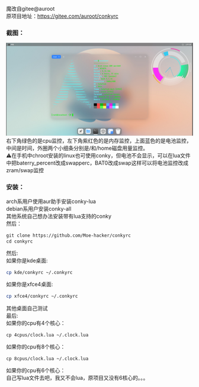 魔改自gitee@auroot  
原项目地址：https://gitee.com/auroot/conkyrc
### 截图：
![](https://github.com/Moe-hacker/conkyrc/raw/main/screenshot.jpg)
右下角绿色的是cpu监控，左下角紫红色的是内存监控，上面蓝色的是电池监控，中间是时间，外圈两个小细条分别是/和/home磁盘用量监控。  
⚠️在手机中chroot安装的linux也可使用conky，但电池不会显示，可以在lua文件中把baterry_percent改成swapperc，BAT0改成swap这样可以将电池监控改成zram/swap监控
### 安装：
arch系用户使用aur助手安装conky-lua  
debian系用户安装conky-all  
其他系统自己想办法安装带有lua支持的conky  
然后：  
```
git clone https://github.com/Moe-hacker/conkyrc
cd conkyrc
```
然后:  
如果你是kde桌面:
```sh
cp kde/conkyrc ~/.conkyrc
```
如果你是xfce4桌面:
```sh
cp xfce4/conkyrc ~/.conkyrc
```
其他桌面自己测试   
最后:  
如果你的cpu有4个核心：
```
cp 4cpus/clock.lua ~/.clock.lua
```
如果你的cpu有8个核心：
```
cp 8cpus/clock.lua ~/.clock.lua
```
如果你的cpu有6个核心：  
自己写lua文件去吧，我又不会lua，原项目又没有6核心的。。。  

